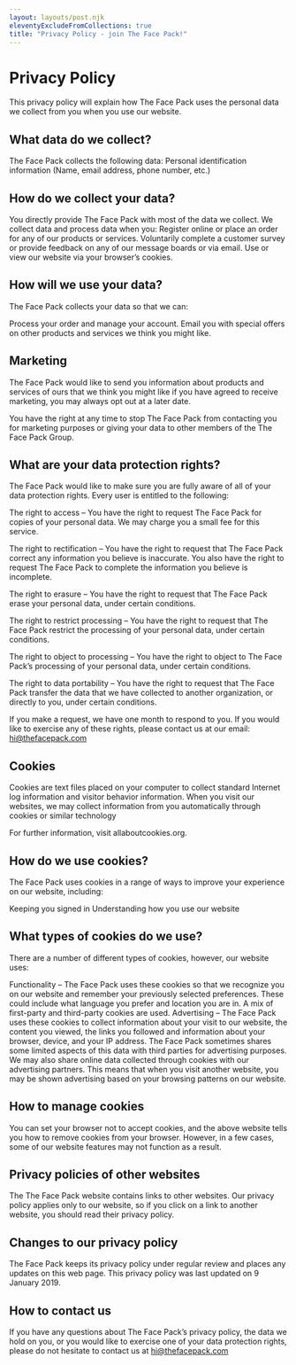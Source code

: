 ```yaml
---
layout: layouts/post.njk
eleventyExcludeFromCollections: true
title: "Privacy Policy - join The Face Pack!"
---
```


# Privacy Policy
This privacy policy will explain how The Face Pack uses the personal data we collect from you when you use our website.

## What data do we collect?
The Face Pack collects the following data:
Personal identification information (Name, email address, phone number, etc.)

## How do we collect your data?
You directly provide The Face Pack with most of the data we collect. We collect data and process data when you:
Register online or place an order for any of our products or services.
Voluntarily complete a customer survey or provide feedback on any of our message boards or via email.
Use or view our website via your browser’s cookies.

## How will we use your data?
The Face Pack collects your data so that we can:

Process your order and manage your account.
Email you with special offers on other products and services we think you might like.

## Marketing
The Face Pack would like to send you information about products and services of ours that we think you might like if you have agreed to receive marketing, you may always opt out at a later date.

You have the right at any time to stop The Face Pack from contacting you for marketing purposes or giving your data to other members of the The Face Pack Group.

## What are your data protection rights?
The Face Pack would like to make sure you are fully aware of all of your data protection rights. Every user is entitled to the following:

The right to access – You have the right to request The Face Pack for copies of your personal data. We may charge you a small fee for this service.

The right to rectification – You have the right to request that The Face Pack correct any information you believe is inaccurate. You also have the right to request The Face Pack to complete the information you believe is incomplete.

The right to erasure – You have the right to request that The Face Pack erase your personal data, under certain conditions.

The right to restrict processing – You have the right to request that The Face Pack restrict the processing of your personal data, under certain conditions.

The right to object to processing – You have the right to object to The Face Pack’s processing of your personal data, under certain conditions.

The right to data portability – You have the right to request that The Face Pack transfer the data that we have collected to another organization, or directly to you, under certain conditions.

If you make a request, we have one month to respond to you. If you would like to exercise any of these rights, please contact us at our email: hi@thefacepack.com

## Cookies
Cookies are text files placed on your computer to collect standard Internet log information and visitor behavior information. When you visit our websites, we may collect information from you automatically through cookies or similar technology

For further information, visit allaboutcookies.org.

## How do we use cookies?
The Face Pack uses cookies in a range of ways to improve your experience on our website, including:

Keeping you signed in
Understanding how you use our website

## What types of cookies do we use?
There are a number of different types of cookies, however, our website uses:

Functionality – The Face Pack uses these cookies so that we recognize you on our website and remember your previously selected preferences. These could include what language you prefer and location you are in. A mix of first-party and third-party cookies are used.
Advertising – The Face Pack uses these cookies to collect information about your visit to our website, the content you viewed, the links you followed and information about your browser, device, and your IP address. The Face Pack sometimes shares some limited aspects of this data with third parties for advertising purposes. We may also share online data collected through cookies with our advertising partners. This means that when you visit another website, you may be shown advertising based on your browsing patterns on our website.

## How to manage cookies
You can set your browser not to accept cookies, and the above website tells you how to remove cookies from your browser. However, in a few cases, some of our website features may not function as a result.

## Privacy policies of other websites
The The Face Pack website contains links to other websites. Our privacy policy applies only to our website, so if you click on a link to another website, you should read their privacy policy.

## Changes to our privacy policy
The Face Pack keeps its privacy policy under regular review and places any updates on this web page. This privacy policy was last updated on 9 January 2019.

## How to contact us
If you have any questions about The Face Pack’s privacy policy, the data we hold on you, or you would like to exercise one of your data protection rights, please do not hesitate to contact us at hi@thefacepack.com